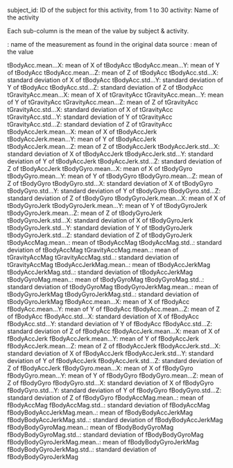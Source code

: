 subject_id: ID of the subject for this activity, from 1 to 30
activity: Name of the activity

Each sub-column is the mean of the value by subject & activity.

<measurement-name>: name of the measurement as found in the original data source
<measurement-value>: mean of the value

tBodyAcc.mean...X: mean of X of tBodyAcc
tBodyAcc.mean...Y: mean of Y of tBodyAcc
tBodyAcc.mean...Z: mean of Z of tBodyAcc
tBodyAcc.std...X: standard deviation of X of tBodyAcc
tBodyAcc.std...Y: standard deviation of Y of tBodyAcc
tBodyAcc.std...Z: standard deviation of Z of tBodyAcc
tGravityAcc.mean...X: mean of X of tGravityAcc
tGravityAcc.mean...Y: mean of Y of tGravityAcc
tGravityAcc.mean...Z: mean of Z of tGravityAcc
tGravityAcc.std...X: standard deviation of X of tGravityAcc
tGravityAcc.std...Y: standard deviation of Y of tGravityAcc
tGravityAcc.std...Z: standard deviation of Z of tGravityAcc
tBodyAccJerk.mean...X: mean of X of tBodyAccJerk
tBodyAccJerk.mean...Y: mean of Y of tBodyAccJerk
tBodyAccJerk.mean...Z: mean of Z of tBodyAccJerk
tBodyAccJerk.std...X: standard deviation of X of tBodyAccJerk
tBodyAccJerk.std...Y: standard deviation of Y of tBodyAccJerk
tBodyAccJerk.std...Z: standard deviation of Z of tBodyAccJerk
tBodyGyro.mean...X: mean of X of tBodyGyro
tBodyGyro.mean...Y: mean of Y of tBodyGyro
tBodyGyro.mean...Z: mean of Z of tBodyGyro
tBodyGyro.std...X: standard deviation of X of tBodyGyro
tBodyGyro.std...Y: standard deviation of Y of tBodyGyro
tBodyGyro.std...Z: standard deviation of Z of tBodyGyro
tBodyGyroJerk.mean...X: mean of X of tBodyGyroJerk
tBodyGyroJerk.mean...Y: mean of Y of tBodyGyroJerk
tBodyGyroJerk.mean...Z: mean of Z of tBodyGyroJerk
tBodyGyroJerk.std...X: standard deviation of X of tBodyGyroJerk
tBodyGyroJerk.std...Y: standard deviation of Y of tBodyGyroJerk
tBodyGyroJerk.std...Z: standard deviation of Z of tBodyGyroJerk
tBodyAccMag.mean..: mean of tBodyAccMag
tBodyAccMag.std..: standard deviation of tBodyAccMag
tGravityAccMag.mean..: mean of tGravityAccMag
tGravityAccMag.std..: standard deviation of tGravityAccMag
tBodyAccJerkMag.mean..: mean of tBodyAccJerkMag
tBodyAccJerkMag.std..: standard deviation of tBodyAccJerkMag
tBodyGyroMag.mean..: mean of tBodyGyroMag
tBodyGyroMag.std..: standard deviation of tBodyGyroMag
tBodyGyroJerkMag.mean..: mean of tBodyGyroJerkMag
tBodyGyroJerkMag.std..: standard deviation of tBodyGyroJerkMag
fBodyAcc.mean...X: mean of X of fBodyAcc
fBodyAcc.mean...Y: mean of Y of fBodyAcc
fBodyAcc.mean...Z: mean of Z of fBodyAcc
fBodyAcc.std...X: standard deviation of X of fBodyAcc
fBodyAcc.std...Y: standard deviation of Y of fBodyAcc
fBodyAcc.std...Z: standard deviation of Z of fBodyAcc
fBodyAccJerk.mean...X: mean of X of fBodyAccJerk
fBodyAccJerk.mean...Y: mean of Y of fBodyAccJerk
fBodyAccJerk.mean...Z: mean of Z of fBodyAccJerk
fBodyAccJerk.std...X: standard deviation of X of fBodyAccJerk
fBodyAccJerk.std...Y: standard deviation of Y of fBodyAccJerk
fBodyAccJerk.std...Z: standard deviation of Z of fBodyAccJerk
fBodyGyro.mean...X: mean of X of fBodyGyro
fBodyGyro.mean...Y: mean of Y of fBodyGyro
fBodyGyro.mean...Z: mean of Z of fBodyGyro
fBodyGyro.std...X: standard deviation of X of fBodyGyro
fBodyGyro.std...Y: standard deviation of Y of fBodyGyro
fBodyGyro.std...Z: standard deviation of Z of fBodyGyro
fBodyAccMag.mean..: mean of fBodyAccMag
fBodyAccMag.std..: standard deviation of fBodyAccMag
fBodyBodyAccJerkMag.mean..: mean of fBodyBodyAccJerkMag
fBodyBodyAccJerkMag.std..: standard deviation of fBodyBodyAccJerkMag
fBodyBodyGyroMag.mean..: mean of fBodyBodyGyroMag
fBodyBodyGyroMag.std..: standard deviation of fBodyBodyGyroMag
fBodyBodyGyroJerkMag.mean..: mean of fBodyBodyGyroJerkMag
fBodyBodyGyroJerkMag.std..: standard deviation of fBodyBodyGyroJerkMag
